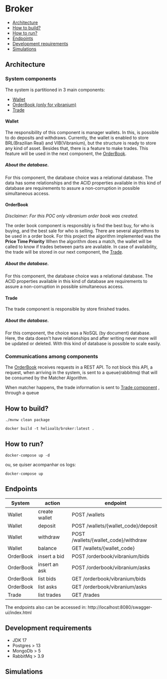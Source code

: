 # Broker

- [Architecture](#architecture)
- [How to build?](#how-to-build)
- [How to run?](#how-to-run)
- [Endpoints](#endpoints)
- [Development requirements](#development-requirements)
- [Simulations](#simulations)

## Architecture

### System components
The system is partitioned in 3 main components: 
 - [Wallet](#wallet)
 - [OrderBook (only for vibranium)](#orderbook)
 - [Trade](#trade)

#### Wallet

The responsibility of this component is manager wallets. In this, is possible to do deposits and withdraws. Currently, the wallet is enabled to store BRL(Brazilian Real) and VIB(Vibranium), but the structure is ready to store any kind of asset.
Besides that, there is a feature to make trades. This feature will be used in the next component, the [OrderBook](#orderbook).

##### About the database.

For this component, the database choice was a relational database. The data has some relationships and the ACID properties available in this kind of database are requirements to assure a non-corruption in possible simultaneous access.

#### OrderBook

*Disclaimer: For this POC only vibranium order book was created.*

The order book component is responsibly is find the best buy, for who is buying, and the best sale for who is selling.
There are several algorithms to be used in a order book. For this project the algorithm implemented was the **Price Time Priority**
When the algorithm does a match, the wallet will be called to know if trades between parts are available. In case of availability, the trade will be stored in our next component, the [Trade](#trade).

##### About the database.

For this component, the database choice was a relational database. The ACID properties available in this kind of database are requirements to assure a non-corruption in possible simultaneous access.


#### Trade

The trade component is responsible by store finished trades. 

##### About the database.

For this component, the choice was a NoSQL (by document) database. Here, the data doesn't have relationships and after writing never more will be updated or deleted. With this kind of database is possible to scale easily.

### Communications among components

The [OrderBook](#orderbook) receives requests in a REST API. To not block this API, a request, when arriving in the system, is sent to a queue(rabbitmq) that will be consumed by the Matcher Algorithm.

When matcher happens, the trade information is sent to [Trade component](#trade) , through a queue

## How to build?

```shell
./mvnw clean package
```

```shell
docker build -t helioalb/broker:latest .
```

## How to run?

```shell
docker-compose up -d
```

ou, se quiser acompanhar os logs:

```shell
docker-compose up
```

## Endpoints

|System         |action          |endpoint          |
|---------------|----------------|------------------|
|Wallet         |create wallet   |POST /wallets     |
|Wallet         |deposit         |POST /wallets/{wallet_code}/deposit|
|Wallet         |withdraw        |POST /wallets/{wallet_code}/withdraw|
|Wallet         |balance         |GET /wallets/{wallet_code}|
|OrderBook      |insert a bid    |POST /orderbook/vibranium/bids|
|OrderBook      |insert an ask   |POST /orderbook/vibranium/asks|
|OrderBook      |list bids       |GET /orderbook/vibranium/bids|
|OrderBook      |list asks       |GET /orderbook/vibranium/asks|
|Trade          |list trades     |GET /trades|

The endpoints also can be accessed in: http://localhost:8080/swagger-ui/index.html

## Development requirements

- JDK 17
- Postgres > 13
- MongoDb > 5
- RabbitMq > 3.9

## Simulations

